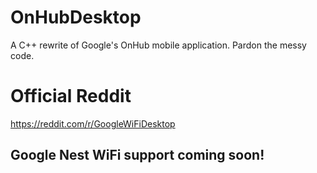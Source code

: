 # OnHubDesktop
A C++ rewrite of Google's OnHub mobile application. 
Pardon the messy code.

# Official Reddit
https://reddit.com/r/GoogleWiFiDesktop

## Google Nest WiFi support coming soon!
